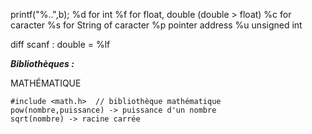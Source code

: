 printf("%..",b); 
	%d for int
	%f for float, double (double > float)
	%c for caracter
	%s for String of caracter
	%p pointer address
	%u unsigned int

diff scanf : double = %lf

***Bibliothèques :*** 

MATHÉMATIQUE
```
#include <math.h>  // bibliothèque mathématique
pow(nombre,puissance) -> puissance d'un nombre
sqrt(nombre) -> racine carrée
```
